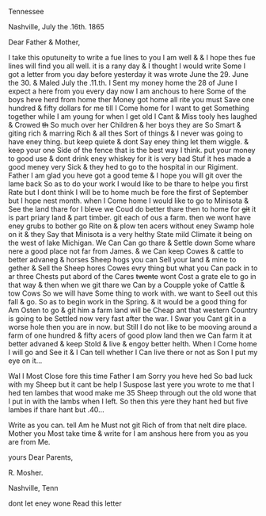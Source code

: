Tennessee

Nashville, July the .16th. 1865

Dear Father & Mother,

I take this oputuneity to write a fue lines to you I am well & & I hope thes fue lines will find you all well. it is a rany day & I thought I would write Some I got a letter from you day before yesterday  it was wrote June the 29. June the 30. & Maled July the .11.th. I Sent my money home the 28 of June I expect a here from you every day now I am anchous to here Some of the boys heve herd from home ther Money got home all rite  you must Save one hundred & fifty dollars for me till I Come home for I want to get Something together while I am young for when I get old I Cant & Miss tooly hes laughed & Crowed ~~th~~ So much over her Children & her boys they are So Smart & giting rich & marring Rich & all thes Sort of things & I never was going to have eney thing. but keep quiete & dont Say eney thing let them wiggle. & keep your one Side of the fence that is the best way I think. put your money to good use & dont drink eney whiskey for it is very bad Stuf it hes made a good meney very Sick & they hed to go to the hospital in our Rigiment. Father I am glad you heve got a good teme & I hope you will git over the lame back So as to do your work I would like to be thare to helpe you first Rate but I dont think I will be to home much be fore the first of September but I hope nest month. when I Come home I would like to go to Minisota & See the land thare for I bleve we Coud do better thare then to home for ~~git~~ it is part priary land & part timber. git each of ous a farm. then we wont have eney grubs to bother go Rite on & plow ten acers without eney Swamp hole on it & they Say that Minisota is a very helthy State mild Climate it being on the west of lake Michigan. We Can Can go thare & Settle down Some whare nere a good place not far from James. & we Can keep Cowes & cattle to better advaneg & horses Sheep hogs  you can Sell your land & mine to gether & Sell the Sheep hores Cowes evry thing but what you Can pack in to ar three Chests put abord of the Cares ~~twente~~ wont Cost a grate ele to go in that way & then when we git thare we Can by a Coupple yoke of Cattle & tow Cows So we will have Some thing to work with. we want to Seell out this fall & go. So as to begin work in the Spring. & it would be a good thing for Am Osten to go & git him a farm land will be Cheap ant that western Country is going to be Settled now very fast after the war. I Swar you Cant git in a worse hole then you are in now. but Still I do not like to be mooving around a farm of one hundred & fifty acers of good plow land then we Can farm it at better advaned & keep Stold & live & engoy better helth. When I Come home I will go and See it & I Can tell whether I Can live there or not as Son I put my eye on it...

Wal I Most Close fore this time Father I am Sorry you heve hed So bad luck with my Sheep but it cant be help I Suspose  last yere you wrote to me that I hed ten lambes that wood make me 35 Sheep through out the old wone that I put in with the lambs when I left. So then this yere they hant hed but five lambes if thare hant but .40...  

Write as you can. tell Am he Must not git Rich of from that nelt dire place. Mother you Most take time & write for I am anshous here from you as you are from Me. 

yours Dear Parents, 

R. Mosher. 

Nashville, Tenn  

dont let eney wone Read this letter
